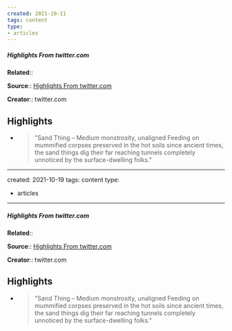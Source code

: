 ```yaml
---
created: 2021-10-11
tags: content
type: 
- articles
---
```

##### Highlights From twitter.com

**Related**:: 

**Source**:: [Highlights From twitter.com](https://twitter.com/fluffy_folio/status/1442843735008624654)

**Creator**:: twitter.com

## Highlights
- > "Sand Thing – Medium monstrosity, unaligned
    Feeding on mummified corpses preserved in the hot soils since ancient times, the sand things dig their far reaching tunnels completely unnoticed by the surface-dwelling folks." 

---
created: 2021-10-19
tags: content
type: 
- articles
---
##### Highlights From twitter.com

**Related**:: 

**Source**:: [Highlights From twitter.com](https://twitter.com/fluffy_folio/status/1442843735008624654)

**Creator**:: twitter.com

## Highlights
- > "Sand Thing – Medium monstrosity, unaligned
    Feeding on mummified corpses preserved in the hot soils since ancient times, the sand things dig their far reaching tunnels completely unnoticed by the surface-dwelling folks." 

